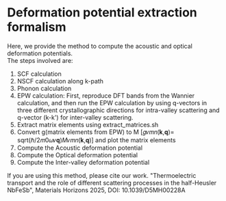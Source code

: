 # Deformation potential extraction formalism
Here, we provide the method to compute the acoustic and optical deformation potentials.  
The steps involved are:
1) SCF calculation
2) NSCF calculation along k-path 
3) Phonon calculation
4) EPW calculation: First, reproduce DFT bands from the Wannier calculation, and then run the EPW calculation by using q-vectors in three different crystallographic directions for intra-valley scattering and q-vector (k-k') for inter-valley scattering.
5) Extract matrix elements using extract_matrices.sh
6) Convert g(matrix elements from EPW) to M [𝑔𝜈𝑚⁢𝑛⁡(𝐤,𝐪)= sqrt(ℏ/2⁢𝑚0𝜔𝜈⁢𝐪)𝑀𝜈𝑚⁢𝑛⁡(𝐤,𝐪)] and plot the matrix elements
7) Compute the Acoustic deformation potential 
8) Compute the Optical deformation potential 
9) Compute the Inter-valley deformation potential 

If you are using this method, please cite our work. 
"Thermoelectric transport and the role of different scattering processes in the half-Heusler NbFeSb", Materials Horizons 2025, DOI: 10.1039/D5MH00228A

